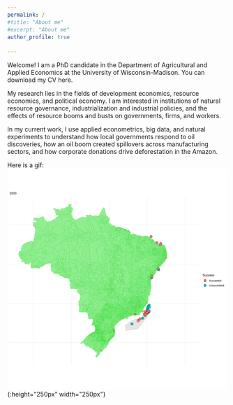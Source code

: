 ```yaml
---
permalink: /
#title: "About me"
#excerpt: "About me"
author_profile: true

---
```


Welcome! I am a PhD candidate in the Department of Agricultural and Applied Economics at the University of Wisconsin-Madison. You can download my CV here.

My research lies in the fields of development economics, resource economics, and political economy. I am interested in institutions of natural resource governance, industrialization and industrial policies, and the effects of resource booms and busts on governments, firms, and workers. 

In my current work, I use applied econometrics, big data, and natural experiments to understand how local governments respond to oil discoveries, how an oil boom created spillovers across manufacturing sectors, and how corporate donations drive deforestation in the Amazon.


Here is a gif: ![alt-text](files/discoveries_by_year3.gif){:height="250px" width="250px"}

